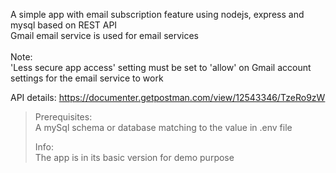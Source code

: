 A simple app with email subscription feature using nodejs, express and mysql based on REST API </br>
Gmail email service is used for email services </br>
</br>
Note: </br>
'Less secure app access' setting must be set to 'allow' on Gmail account settings for the email service to work

API details: https://documenter.getpostman.com/view/12543346/TzeRo9zW

>Prerequisites: <br/>
>A mySql schema or database matching to the value in .env file <br/>
>
>Info: <br/>
>The app is in its basic version for demo purpose <br/>
